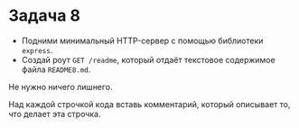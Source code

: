 # Задача 8

* Подними минимальный HTTP-сервер с помощью библиотеки `express`.
* Создай роут `GET /readme`, который отдаёт текстовое содержимое файла `README8.md`. 

Не нужно ничего лишнего.

Над каждой строчкой кода вставь комментарий, который описывает то, что делает эта строчка.
